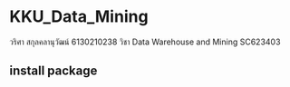 # KKU_Data_Mining
วริศา สกุลคลานุวัฒน์ 6130210238 วิชา Data Warehouse and Mining SC623403

## install package
